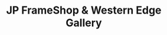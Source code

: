 ---
title: "JP FrameShop & Western Edge Gallery"
url: /dickinson/jp-frameshop-and-western-edge-gallery/
shop: frame
---